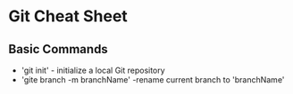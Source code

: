 # Git Cheat Sheet

## Basic Commands

* 'git init' - initialize a local Git repository
* 'gite branch -m branchName' -rename current branch to 'branchName' 